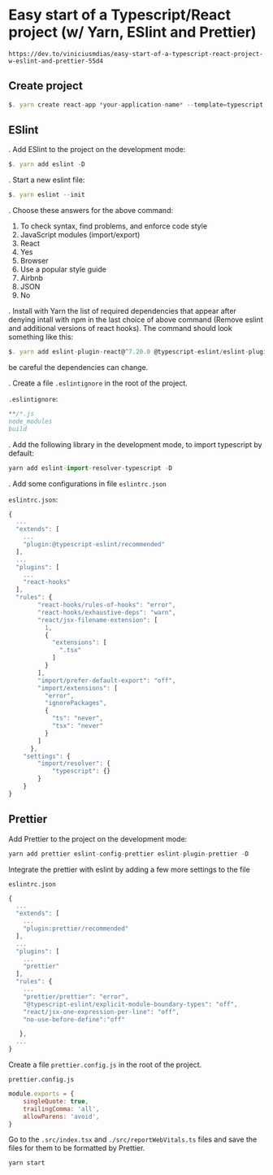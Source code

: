 # Easy start of a Typescript/React project (w/ Yarn, ESlint and Prettier)

`https://dev.to/viniciusmdias/easy-start-of-a-typescript-react-project-w-eslint-and-prettier-55d4`

## Create project

```js
$. yarn create react-app *your-application-name* --template=typescript
```


## ESlint

. Add ESlint to the project on the development mode:
```js
$. yarn add eslint -D
```

. Start a new eslint file:
```js
$. yarn eslint --init
```

. Choose these answers for the above command:

1. To check syntax, find problems, and enforce code style
2. JavaScript modules (import/export)
3. React
4. Yes
5. Browser
6. Use a popular style guide
7. Airbnb
8. JSON
9. No


. Install with Yarn the list of required dependencies that appear after denying intall with npm in the last choice of above command (Remove eslint and additional versions of react hooks). The command should look something like this:

```js
$. yarn add eslint-plugin-react@^7.20.0 @typescript-eslint/eslint-plugin@latest eslint-config-airbnb@latest eslint@^7.2.0 eslint-plugin-import@^2.21.2 eslint-plugin-jsx-a11y@^6.3.0 eslint-plugin-react-hooks@^4 @typescript-eslint/parser@latest -D
```

be careful the dependencies can change.

. Create a file `.eslintignore` in the root of the project.

`.eslintignore`:

```js
**/*.js
node_modules
build
```

. Add the following library in the development mode, to import typescript by default:

```js
yarn add eslint-import-resolver-typescript -D 
```

. Add some configurations in file `eslintrc.json`

`eslintrc.json`:

```js
{
  ...
  "extends": [
    ...
    "plugin:@typescript-eslint/recommended"
  ],
  ...
  "plugins": [
    ...
    "react-hooks"
  ],
  "rules": {
        "react-hooks/rules-of-hooks": "error",
        "react-hooks/exhaustive-deps": "warn",
        "react/jsx-filename-extension": [
          1,
          {
            "extensions": [
              ".tsx"
            ]
          }
        ],
        "import/prefer-default-export": "off",
        "import/extensions": [
          "error",
          "ignorePackages",
          {
            "ts": "never",
            "tsx": "never"
          }
        ]
      },
    "settings": {
        "import/resolver": {
            "typescript": {}
        }
    }
}
```

## Prettier

Add Prettier to the project on the development mode:

```js
yarn add prettier eslint-config-prettier eslint-plugin-prettier -D
```

Integrate the prettier with eslint by adding a few more settings to the file

`eslintrc.json`

```js
{
  ...
  "extends": [
    ...
    "plugin:prettier/recommended"
  ],
  ...
  "plugins": [
    ...
    "prettier"
  ],
  "rules": {
    ...
    "prettier/prettier": "error",
    "@typescript-eslint/explicit-module-boundary-types": "off",
    "react/jsx-one-expression-per-line": "off",
    "no-use-before-define":"off"

   },
  ...
}
```

Create a file `prettier.config.js` in the root of the project.

`prettier.config.js`

```js
module.exports = {
    singleQuote: true,
    trailingComma: 'all',
    allowParens: 'avoid',
}
```

Go to the `.src/index.tsx` and `./src/reportWebVitals.ts` files and save the files for them to be formatted by Prettier.

`yarn start`
